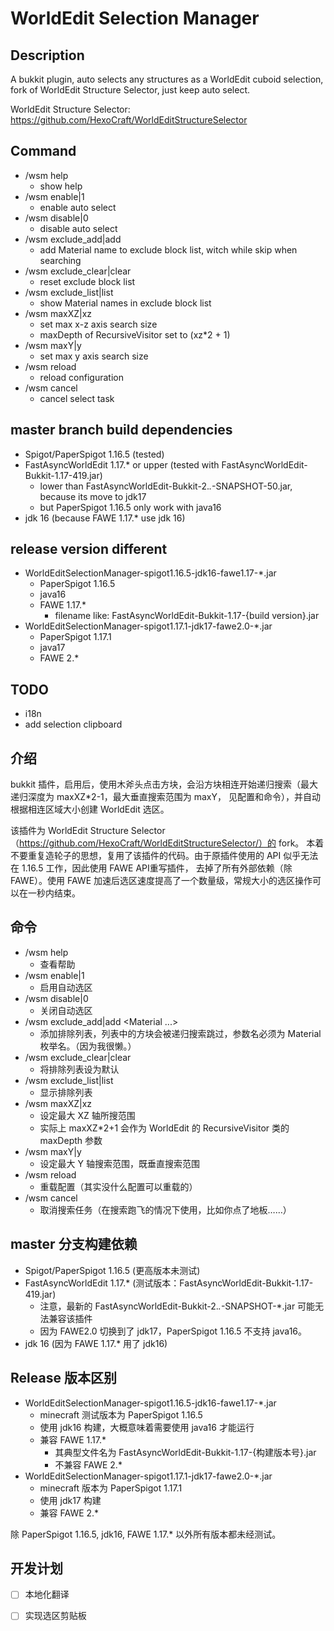 # WorldEdit Selection Manager

## Description

A bukkit plugin, auto selects any structures as a WorldEdit cuboid selection, fork of WorldEdit Structure Selector, just keep auto select.

WorldEdit Structure Selector: https://github.com/HexoCraft/WorldEditStructureSelector

## Command

- /wsm help
  - show help
- /wsm enable|1
  - enable auto select
- /wsm disable|0
  - disable auto select
- /wsm exclude_add|add
  - add Material name to exclude block list, witch while skip when searching
- /wsm exclude_clear|clear
  - reset exclude block list
- /wsm exclude_list|list
  - show Material names in exclude block list
- /wsm maxXZ|xz
  - set max x-z axis search size
  - maxDepth of RecursiveVisitor set to (xz*2 + 1)
- /wsm maxY|y
  - set max y axis search size
- /wsm reload
  - reload configuration
- /wsm cancel
  - cancel select task

## master branch build dependencies

- Spigot/PaperSpigot 1.16.5 (tested)
- FastAsyncWorldEdit 1.17.* or upper (tested with FastAsyncWorldEdit-Bukkit-1.17-419.jar)
  - lower than FastAsyncWorldEdit-Bukkit-2.*.*-SNAPSHOT-50.jar, because its move to jdk17
  - but PaperSpigot 1.16.5 only work with java16
- jdk 16 (because FAWE 1.17.* use jdk 16)

## release version different

- WorldEditSelectionManager-spigot1.16.5-jdk16-fawe1.17-*.jar
  - PaperSpigot 1.16.5
  - java16
  - FAWE 1.17.*
    - filename like: FastAsyncWorldEdit-Bukkit-1.17-{build version}.jar
- WorldEditSelectionManager-spigot1.17.1-jdk17-fawe2.0-*.jar
  - PaperSpigot 1.17.1
  - java17
  - FAWE 2.*

## TODO
  - i18n
  - add selection clipboard

## 介绍

bukkit 插件，启用后，使用木斧头点击方块，会沿方块相连开始递归搜索（最大递归深度为 maxXZ*2-1，最大垂直搜索范围为 maxY，
见配置和命令），并自动根据相连区域大小创建 WorldEdit 选区。

该插件为 WorldEdit Structure Selector（https://github.com/HexoCraft/WorldEditStructureSelector/）的 fork。
本着不要重复造轮子的思想，复用了该插件的代码。由于原插件使用的 API 似乎无法在 1.16.5 工作，因此使用 FAWE API重写插件，
去掉了所有外部依赖（除 FAWE）。使用 FAWE 加速后选区速度提高了一个数量级，常规大小的选区操作可以在一秒内结束。

## 命令

- /wsm help
  - 查看帮助
- /wsm enable|1
  - 启用自动选区
- /wsm disable|0
  - 关闭自动选区
- /wsm exclude_add|add <Material ...>
  - 添加排除列表，列表中的方块会被递归搜索跳过，参数名必须为 Material 枚举名。（因为我很懒。）
- /wsm exclude_clear|clear
  - 将排除列表设为默认
- /wsm exclude_list|list
  - 显示排除列表
- /wsm maxXZ|xz
  - 设定最大 XZ 轴所搜范围
  - 实际上 maxXZ*2+1 会作为 WorldEdit 的 RecursiveVisitor 类的 maxDepth 参数
- /wsm maxY|y
  - 设定最大 Y 轴搜索范围，既垂直搜索范围
- /wsm reload
  - 重载配置（其实没什么配置可以重载的）
- /wsm cancel
  - 取消搜索任务（在搜索跑飞的情况下使用，比如你点了地板……）

## master 分支构建依赖

- Spigot/PaperSpigot 1.16.5 (更高版本未测试)
- FastAsyncWorldEdit 1.17.* (测试版本：FastAsyncWorldEdit-Bukkit-1.17-419.jar)
  - 注意，最新的 FastAsyncWorldEdit-Bukkit-2.*.*-SNAPSHOT-*.jar 可能无法兼容该插件
  - 因为 FAWE2.0 切换到了 jdk17，PaperSpigot 1.16.5 不支持 java16。
- jdk 16 (因为 FAWE 1.17.* 用了 jdk16)

## Release 版本区别

- WorldEditSelectionManager-spigot1.16.5-jdk16-fawe1.17-*.jar
  - minecraft 测试版本为 PaperSpigot 1.16.5
  - 使用 jdk16 构建，大概意味着需要使用 java16 才能运行
  - 兼容 FAWE 1.17.*
    - 其典型文件名为 FastAsyncWorldEdit-Bukkit-1.17-{构建版本号}.jar
    - 不兼容 FAWE 2.*
- WorldEditSelectionManager-spigot1.17.1-jdk17-fawe2.0-*.jar
  - minecraft 版本为 PaperSpigot 1.17.1
  - 使用 jdk17 构建
  - 兼容 FAWE 2.*

除 PaperSpigot 1.16.5, jdk16, FAWE 1.17.* 以外所有版本都未经测试。
  
## 开发计划

- [ ] 本地化翻译
- [ ] 实现选区剪贴板
  
